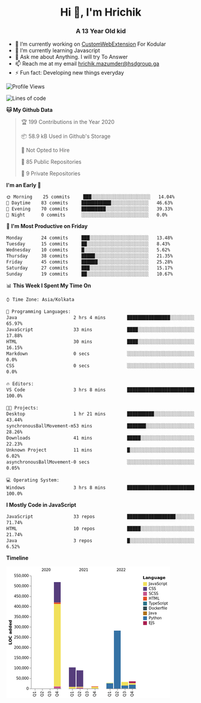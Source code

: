 <h1 align="center">Hi 👋, I'm Hrichik</h1>
<h3 align="center">A 13 Year Old kid</h3>


- 🔭 I’m currently working on [CustomWebExtension](https://github.com/hrichiksite/CustomWebExtension) For Kodular
- 🌱 I’m currently learning Javascript
- 💬 Ask me about Anything. I will try To Answer
- 📫 Reach me at my email hrichik.mazumder@hsdgroup.ga
- ⚡ Fun fact: Developing new things everyday

<!--START_SECTION:waka-->
![Profile Views](http://img.shields.io/badge/Profile%20Views-96-blue)

![Lines of code](https://img.shields.io/badge/From%20Hello%20World%20I%27ve%20Written-2.6%20million%20lines%20of%20code-blue)

**🐱 My Github Data** 

> 🏆 199 Contributions in the Year 2020
 > 
> 📦 58.9 kB Used in Github's Storage 
 > 
> 🚫 Not Opted to Hire
 > 
> 📜 85 Public Repositories
 > 
> 🔑 9 Private Repositories 

**I'm an Early 🐤** 

```text
🌞 Morning    25 commits     ███░░░░░░░░░░░░░░░░░░░░░░   14.04% 
🌆 Daytime    83 commits     ███████████░░░░░░░░░░░░░░   46.63% 
🌃 Evening    70 commits     █████████░░░░░░░░░░░░░░░░   39.33% 
🌙 Night      0 commits      ░░░░░░░░░░░░░░░░░░░░░░░░░   0.0%

```
📅 **I'm Most Productive on Friday** 

```text
Monday       24 commits     ███░░░░░░░░░░░░░░░░░░░░░░   13.48% 
Tuesday      15 commits     ██░░░░░░░░░░░░░░░░░░░░░░░   8.43% 
Wednesday    10 commits     █░░░░░░░░░░░░░░░░░░░░░░░░   5.62% 
Thursday     38 commits     █████░░░░░░░░░░░░░░░░░░░░   21.35% 
Friday       45 commits     ██████░░░░░░░░░░░░░░░░░░░   25.28% 
Saturday     27 commits     ███░░░░░░░░░░░░░░░░░░░░░░   15.17% 
Sunday       19 commits     ██░░░░░░░░░░░░░░░░░░░░░░░   10.67%

```


📊 **This Week I Spent My Time On** 

```text
⌚︎ Time Zone: Asia/Kolkata

💬 Programming Languages: 
Java                     2 hrs 4 mins        ████████████████░░░░░░░░░   65.97% 
JavaScript               33 mins             ████░░░░░░░░░░░░░░░░░░░░░   17.88% 
HTML                     30 mins             ████░░░░░░░░░░░░░░░░░░░░░   16.15% 
Markdown                 0 secs              ░░░░░░░░░░░░░░░░░░░░░░░░░   0.0% 
CSS                      0 secs              ░░░░░░░░░░░░░░░░░░░░░░░░░   0.0%

🔥 Editors: 
VS Code                  3 hrs 8 mins        █████████████████████████   100.0%

🐱‍💻 Projects: 
Desktop                  1 hr 21 mins        ██████████░░░░░░░░░░░░░░░   43.44% 
synchronousBallMovement-m53 mins             ███████░░░░░░░░░░░░░░░░░░   28.26% 
Downloads                41 mins             █████░░░░░░░░░░░░░░░░░░░░   22.23% 
Unknown Project          11 mins             █░░░░░░░░░░░░░░░░░░░░░░░░   6.02% 
asynchronousBallMovement-0 secs              ░░░░░░░░░░░░░░░░░░░░░░░░░   0.05%

💻 Operating System: 
Windows                  3 hrs 8 mins        █████████████████████████   100.0%

```

**I Mostly Code in JavaScript** 

```text
JavaScript               33 repos            ██████████████████░░░░░░░   71.74% 
HTML                     10 repos            █████░░░░░░░░░░░░░░░░░░░░   21.74% 
Java                     3 repos             █░░░░░░░░░░░░░░░░░░░░░░░░   6.52%

```


**Timeline**

![Chart not found](https://github.com/hrichiksite/hrichiksite/blob/master/charts/bar_graph.png) 


<!--END_SECTION:waka-->

